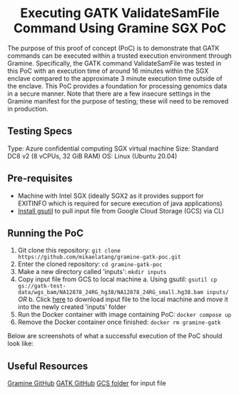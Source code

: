 <h1 align="center"> Executing GATK ValidateSamFile Command Using Gramine SGX PoC </h1>

The purpose of this proof of concept (PoC) is to demonstrate that GATK commands can be executed within a trusted execution environment through Gramine. Specifically, the GATK command ValidateSamFile was tested in this PoC with an execution time of around 16 minutes within the SGX enclave compared to the approximate 3 minute execution time outside of the enclave. This PoC provides a foundation for processing genomics data in a secure manner. 
Note that there are a few insecure settings in the Gramine manifest for the purpose of testing; these will need to be removed in production.

## Testing Specs
Type: Azure confidential computing SGX virtual machine
Size: Standard DC8 v2 (8 vCPUs, 32 GiB RAM)
OS: Linux (Ubuntu 20.04)

## Pre-requisites

- Machine with Intel SGX (ideally SGX2 as it provides support for EXITINFO which is required for secure execution of java applications)
- [Install gsutil](https://cloud.google.com/storage/docs/gsutil_install) to pull input file from Google Cloud Storage (GCS) via CLI

## Running the PoC

1. Git clone this repository: `git clone  https://github.com/mikaelatang/gramine-gatk-poc.git`
2. Enter the cloned repository: `cd gramine-gatk-poc`
3. Make a new directory called 'inputs': `mkdir inputs`
4. Copy input file from GCS to local machine
   a. Using gsutil: `gsutil cp gs://gatk-test-data/wgs_bam/NA12878_24RG_hg38/NA12878_24RG_small.hg38.bam inputs/`
   *OR*
   b. Click [here](https://storage.googleapis.com/gatk-test-data/wgs_bam/NA12878_24RG_hg38/NA12878_24RG_small.hg38.bam) to download input file to the local machine and move it into the newly created 'inputs' folder
6. Run the Docker container with image containing PoC: `docker compose up`
7. Remove the Docker container once finished: `docker rm gramine-gatk`

Below are screenshots of what a successful execution of the PoC should look like:


## Useful Resources

[Gramine GitHub](https://github.com/gramineproject/gramine)
[GATK GitHub](https://github.com/broadinstitute/gatk)
[GCS folder](https://console.cloud.google.com/storage/browser/gatk-test-data/wgs_bam/NA12878_24RG_hg38?pageState=(%22StorageObjectListTable%22:(%22f%22:%22%255B%255D%22))&organizationId=548622027621&project=broad-dsde-outreach&prefix=&forceOnObjectsSortingFiltering=false) for input file
